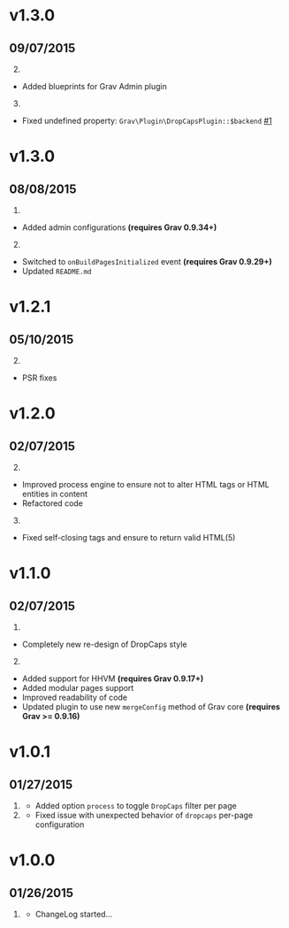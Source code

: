 # v1.3.0
## 09/07/2015

2. [](#improved)
  * Added blueprints for Grav Admin plugin
3. [](#bugfix)
  * Fixed undefined property: `Grav\Plugin\DropCapsPlugin::$backend` [#1](https://github.com/Sommerregen/grav-plugin-dropcaps/issues/1)

# v1.3.0
## 08/08/2015

1. [](#new)
  * Added admin configurations **(requires Grav 0.9.34+)**
2. [](#improved)
  * Switched to `onBuildPagesInitialized` event **(requires Grav 0.9.29+)**
  * Updated `README.md`

# v1.2.1
## 05/10/2015

2. [](#improved)
  * PSR fixes

# v1.2.0
## 02/07/2015

2. [](#improved)
  * Improved process engine to ensure not to alter HTML tags or HTML entities in content
  * Refactored code
3. [](#bugfix)
  * Fixed self-closing tags and ensure to return valid HTML(5)

# v1.1.0
## 02/07/2015

1. [](#new)
  * Completely new re-design of DropCaps style
2. [](#improved)
  * Added support for HHVM **(requires Grav 0.9.17+)**
  * Added modular pages support
  * Improved readability of code
  * Updated plugin to use new `mergeConfig` method of Grav core **(requires Grav >= 0.9.16)**

# v1.0.1
## 01/27/2015

1. [](#new)
	* Added option `process` to toggle `DropCaps` filter per page
2. [](#bugfix)
	* Fixed issue with unexpected behavior of `dropcaps` per-page configuration

# v1.0.0
## 01/26/2015

1. [](#new)
    * ChangeLog started...
